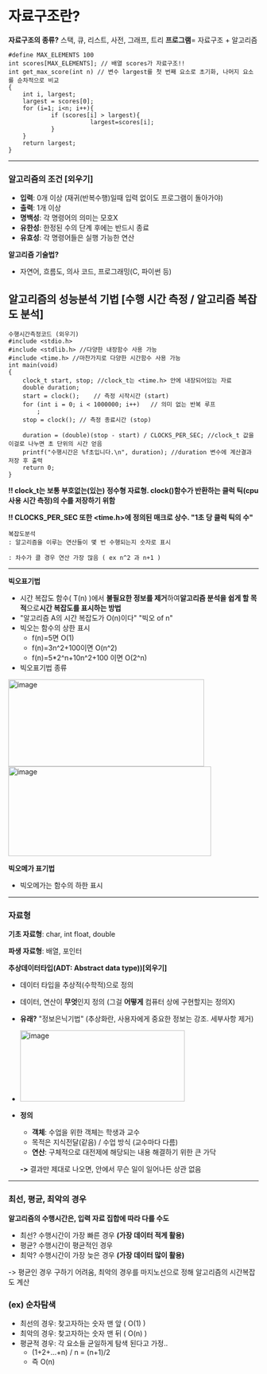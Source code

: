 # 자료구조란? 
**자료구조의 종류?** 스택, 큐, 리스트, 사전, 그래프, 트리
**프로그램**= 자료구조 + 알고리즘

```
#define MAX_ELEMENTS 100
int scores[MAX_ELEMENTS]; // 배열 scores가 자료구조!! 
int get_max_score(int n) // 변수 largest를 첫 번째 요소로 초기화, 나머지 요소를 순차적으로 비교
{
    int i, largest;
    largest = scores[0];
    for (i=1; i<n; i++){
            if (scores[i] > largest){
                       largest=scores[i];
            }
    }
    return largest;
}
```
----
### 알고리즘의 조건 [외우기] 
- **입력**: 0개 이상 (재귀(반복수행)일때 입력 없이도 프로그램이 돌아가야)
- **출력**: 1개 이상
- **명백성**: 각 명령어의 의미는 모호X
- **유한성**: 한정된 수의 단계 후에는 반드시 종료
- **유효성**: 각 명령어들은 실행 가능한 연산

**알고리즘 기술법?**
- 자연어, 흐름도, 의사 코드, 프로그래밍(C, 파이썬 등)


## 알고리즘의 성능분석 기법 [수행 시간 측정 / 알고리즘 복잡도 분석]

```
수행시간측정코드 (외우기)
#include <stdio.h>
#include <stdlib.h> //다양한 내장함수 사용 가능
#include <time.h> //마찬가지로 다양한 시간함수 사용 가능
int main(void)
{
	clock_t start, stop; //clock_t는 <time.h> 안에 내장되어있는 자료
	double duration;
	start = clock();	// 측정 시작시간 (start)
	for (int i = 0; i < 1000000; i++)	// 의미 없는 반복 루프
		;
	stop = clock();	// 측정 종료시간 (stop)

	duration = (double)(stop - start) / CLOCKS_PER_SEC; //clock_t 값을 이걸로 나누면 초 단위의 시간 얻음
	printf("수행시간은 %f초입니다.\n", duration); //duration 변수에 계산결과 저장 후 출력
	return 0;
}
```

**!! clock_t는 보통 부호없는(있는) 정수형 자료형. clock()함수가 반환하는 클럭 틱(cpu 사용 시간 측정)의 수를 저장하기 위함**

**!! CLOCKS_PER_SEC 또한 <time.h>에 정의된 매크로 상수. "1초 당 클럭 틱의 수"**

```
복잡도분석
: 알고리즘을 이루는 연산들이 몇 번 수행되는지 숫자로 표시

: 차수가 클 경우 연산 가장 많음 ( ex n^2 과 n+1 )
```
---
**빅오표기법**
- 시간 복잡도 함수( T(n) )에서 **불필요한 정보를 제거**하여**알고리즘 분석을 쉽게 할 목적**으로**시간 복잡도를 표시하는 방법**
- "알고리즘 A의 시간 복잡도가 O(n)이다" "빅오 of n"
- 빅오는 함수의 상한 표시
  - f(n)=5면 O(1)
  - f(n)=3n^2+100이면 O(n^2)
  - f(n)=5*2^n+10n^2+100 이면 O(2^n)
- 빅오표기법 종류

<img width="394" height="175" alt="image" src="https://github.com/user-attachments/assets/0e305990-9cfb-489c-b193-ffb040baf418" /><img width="408" height="180" alt="image" src="https://github.com/user-attachments/assets/30fdce19-9b0e-4159-a8b8-60bb309d0772" />

**빅오메가 표기법**
- 빅오메가는 함수의 하한 표시

----
### 자료형
**기초 자료형**: char, int float, double

**파생 자료형**: 배열, 포인터

**추상데이터타입(ADT: Abstract data type))[외우기]**

- 데이터 타입을 추상적(수학적)으로 정의
- 데이터, 연산이 **무엇**인지 정의 (그걸 **어떻게** 컴퓨터 상에 구현할지는 정의X)
- **유래?** "정보은닉기법" (추상화란, 사용자에게 중요한 정보는 강조. 세부사항 제거)
- <img width="331" height="143" alt="image" src="https://github.com/user-attachments/assets/518cec0b-0fe7-4470-98d8-65816a1f7c85" />

- **정의**
  - **객체**: 수업을 위한 객체는 학생과 교수
  - 목적은 지식전달(같음) / 수업 방식 (교수마다 다름)
  - **연산**: 구체적으로 대전제에 해당되는 내용 해결하기 위한 큰 가닥

  **->** 결과만 제대로 나오면, 안에서 무슨 일이 일어나든 상관 없음


----
### 최선, 평균, 최악의 경우
**알고리즘의 수행시간은, 입력 자료 집합에 따라 다를 수도**
- 최선? 수행시간이 가장 빠른 경우 **(가장 데이터 적게 활용)**
- 평균? 수행시간이 평균적인 경우 
- 최악? 수행시간이 가장 늦은 경우 **(가장 데이터 많이 활용)**

-> 평균인 경우 구하기 어려움, 최악의 경우를 마지노선으로 정해 알고리즘의 시간복잡도 계산

### (ex) 순차탐색
- 최선의 경우: 찾고자하는 숫자 맨 앞 ( O(1) )
- 최악의 경우: 찾고자하는 숫자 맨 뒤 ( O(n) )
- 평균적 경우: 각 요소들 균일하게 탐색 된다고 가정..
  - (1+2+...+n) / n = (n+1)/2
  - 즉 O(n)
